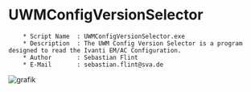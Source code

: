 # UWMConfigVersionSelector
 


        * Script Name  : UWMConfigVersionSelector.exe
        * Description  : The UWM Config Version Selector is a program designed to read the Ivanti EM/AC Configuration.
        * Author       : Sebastian Flint
        * E-Mail       : sebastian.flint@sva.de

      
![grafik](https://user-images.githubusercontent.com/60140573/160280831-1c9b7619-2b64-4419-ae6b-a80fa24300eb.png)
